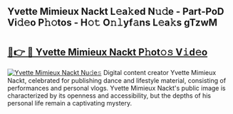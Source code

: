## Yvette Mimieux Nackt L𝚎a𝚔ed N𝚞𝚍e - Part-PoD Vi𝚍𝚎o P𝚑𝚘tos - H𝚘𝚝 O𝚗𝚕yf𝚊ns L𝚎a𝚔s gTzwM

# <h2><a href="http://kf2xoqg.oniu.top/?m=Yvette+Mimieux+Nackt">🔗👉 🔴 Yvette Mimieux Nackt P𝚑ot𝚘𝚜 V𝚒d𝚎o</a></h2>

[![Yvette Mimieux Nackt Nu𝚍e𝚜](https://i.imgur.com/0qMVB7G.gif)](http://kf2xoqg.oniu.top/?m=Yvette+Mimieux+Nackt)
Digital content creator Yvette Mimieux Nackt, celebrated for publishing dance and lifestyle material, consisting of performances and personal vlogs. Yvette Mimieux Nackt's public image is characterized by its openness and accessibility, but the depths of his personal life remain a captivating mystery.  
